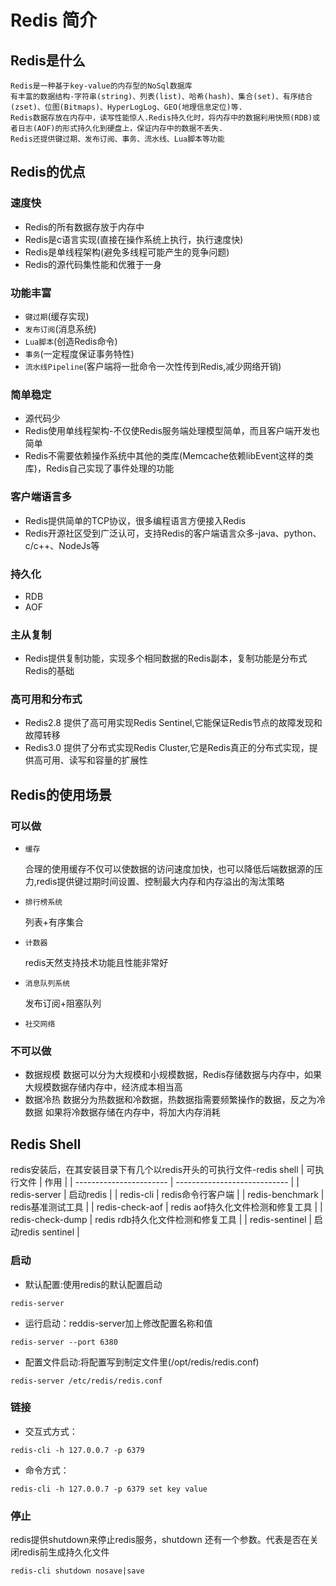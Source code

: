 # Redis 简介

## Redis是什么
    Redis是一种基于key-value的内存型的NoSql数据库
    有丰富的数据结构-字符串(string)、列表(list)、哈希(hash)、集合(set)、有序结合(zset)、位图(Bitmaps)、HyperLogLog、GEO(地理信息定位)等.
    Redis数据存放在内存中，读写性能惊人.Redis持久化时，将内存中的数据利用快照(RDB)或者日志(AOF)的形式持久化到硬盘上，保证内存中的数据不丢失.
    Redis还提供键过期、发布订阅、事务、流水线、Lua脚本等功能

## Redis的优点

### 速度快
* Redis的所有数据存放于内存中
* Redis是c语言实现(直接在操作系统上执行，执行速度快)
* Redis是单线程架构(避免多线程可能产生的竞争问题)
* Redis的源代码集性能和优雅于一身

### 功能丰富
* `键过期`(缓存实现)
* `发布订阅`(消息系统)
* `Lua脚本`(创造Redis命令)
* `事务`(一定程度保证事务特性)
* `流水线Pipeline`(客户端将一批命令一次性传到Redis,减少网络开销)

### 简单稳定
* 源代码少
* Redis使用单线程架构-不仅使Redis服务端处理模型简单，而且客户端开发也简单
* Redis不需要依赖操作系统中其他的类库(Memcache依赖libEvent这样的类库)，Redis自己实现了事件处理的功能

### 客户端语言多
* Redis提供简单的TCP协议，很多编程语言方便接入Redis
* Redis开源社区受到广泛认可，支持Redis的客户端语言众多-java、python、c/c++、NodeJs等

### 持久化
* RDB
* AOF

### 主从复制
* Redis提供复制功能，实现多个相同数据的Redis副本，复制功能是分布式Redis的基础

### 高可用和分布式
* Redis2.8 提供了高可用实现Redis Sentinel,它能保证Redis节点的故障发现和故障转移
* Redis3.0 提供了分布式实现Redis Cluster,它是Redis真正的分布式实现，提供高可用、读写和容量的扩展性

## Redis的使用场景

### 可以做
* `缓存`
   
  合理的使用缓存不仅可以使数据的访问速度加快，也可以降低后端数据源的压力,redis提供键过期时间设置、控制最大内存和内存溢出的淘汰策略

* `排行榜系统`
  
  列表+有序集合

* `计数器`

  redis天然支持技术功能且性能非常好

* `消息队列系统` 
  
  发布订阅+阻塞队列

* `社交网络`

### 不可以做
* 数据规模
  数据可以分为大规模和小规模数据，Redis存储数据与内存中，如果大规模数据存储内存中，经济成本相当高
* 数据冷热
  数据分为热数据和冷数据，热数据指需要频繁操作的数据，反之为冷数据
  如果将冷数据存储在内存中，将加大内存消耗

## Redis Shell
  redis安装后，在其安装目录下有几个以redis开头的可执行文件-redis shell
  | 可执行文件                | 作用                             |
  | -----------------------  | ----------------------------    |
  | redis-server             | 启动redis                       |
  | redis-cli                | redis命令行客户端                |
  | redis-benchmark          | redis基准测试工具                |
  | redis-check-aof          | redis aof持久化文件检测和修复工具  |
  | redis-check-dump         | redis rdb持久化文件检测和修复工具  |
  | redis-sentinel           | 启动redis sentinel              |

### 启动

* 默认配置:使用redis的默认配置启动

```shell
redis-server
```

* 运行启动：reddis-server加上修改配置名称和值

```shell
redis-server --port 6380
```

* 配置文件启动:将配置写到制定文件里(/opt/redis/redis.conf)
  
```shell
redis-server /etc/redis/redis.conf
```

### 链接

* 交互式方式：

```shell
redis-cli -h 127.0.0.7 -p 6379
```

* 命令方式：

```shell
redis-cli -h 127.0.0.7 -p 6379 set key value
```
### 停止
  redis提供shutdown来停止redis服务，shutdown 还有一个参数。代表是否在关闭redis前生成持久化文件
```shell
redis-cli shutdown nosave|save
```


